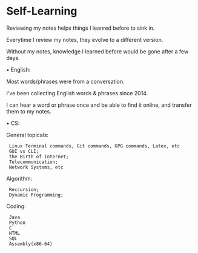 # Self-Learning

Reviewing my notes helps things I leanred before to sink in. 

Everytime I review my notes, they evolve to a different version.

Without my notes, knowledge I learned before would be gone after a few days.


• English:

  Most words/phrases were from a conversation.
  
  I've been collecting English words & phrases since 2014.
  
  I can hear a word or phrase once and be able to find it online, and transfer them to my notes.

• CS:

  General topicals: 
  
     Linux Terminal commands, Git commands, GPG commands, Latex, etc
     GUI vs CLI; 
     the Birth of Internet; 
     Telecommunication; 
     Network Systems, etc
  
  Algorithm: 
  
     Reccursion; 
     Dynamic Programming;
  
  Coding:

     Java
     Python
     C
     HTML
     SQL
     Assembly(x86-64)




  
